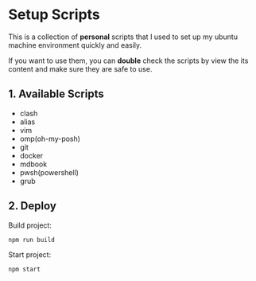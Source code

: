 # Setup Scripts

This is a collection of **personal** scripts that I used to set up my ubuntu machine environment quickly and easily.

If you want to use them, you can **double** check the scripts by view the its content and make sure they are safe to use.

## 1. Available Scripts

- clash
- alias
- vim
- omp(oh-my-posh)
- git
- docker
- mdbook
- pwsh(powershell)
- grub

## 2. Deploy

Build project:

```bash
npm run build
```

Start project:

```bash
npm start
```
